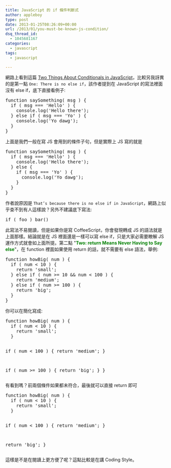 ```yaml
---
title: JavaScript 的 if 條件判斷式
author: appleboy
type: post
date: 2013-01-25T08:26:09+00:00
url: /2013/01/you-must-be-known-js-condition/
dsq_thread_id:
  - 1045681167
categories:
  - javascript
tags:
  - javascript

---
```

網路上看到這篇 <a href="http://rmurphey.com/blog/2012/12/10/js-conditionals/" target="_blank">Two Things About Conditionals in JavaScript</a>，比較另我訝異的是第一點 `One: There is no else if`，該作者提到在 JavaScript 的寫法裡面沒有 else if，底下直接看例子:

<div>
  <pre class="brush: jscript; title: ; notranslate" title="">function saySomething( msg ) {
  if ( msg === 'Hello' ) {
    console.log('Hello there');
  } else if ( msg === 'Yo' ) {
    console.log('Yo dawg');
  }
}</pre>
</div>

上面是我們一般在寫 JS 會用到的條件子句，但是實際上 JS 寫的就是

<div>
  <pre class="brush: jscript; title: ; notranslate" title="">function saySomething( msg ) {
  if ( msg === 'Hello' ) {
    console.log('Hello there');
  } else {
    if ( msg === 'Yo' ) {
      console.log('Yo dawg');
    }
  }
}</pre>
</div>

<!--more-->

作者說原因是 `That’s because there is no else if in JavaScript`，網路上似乎查不到有人這樣說？另外不建議底下寫法:

<div>
  <pre class="brush: jscript; title: ; notranslate" title="">if ( foo ) bar()</pre>
</div>

此寫法不易閱讀，但是如果你是寫 CoffeeScript，你會發現轉成 JS 的語法就是上面那樣。結論就是在 JS 裡面還是一樣可以寫 else if，只是大家必需要瞭解 JS 運作方式就會如上面所提。第二點 "<span style="color:green"><strong>Two: return Means Never Having to Say else</strong></span>"，在 function 裡面如果使用 return 的話，就不需要有 else 語法，舉例:

<div>
  <pre class="brush: jscript; title: ; notranslate" title="">function howBig( num ) {
  if ( num &lt; 10 ) {
    return 'small';
  } else if ( num &gt;= 10 && num &lt; 100 ) {
    return 'medium';
  } else if ( num &gt;= 100 ) {
    return 'big';
  }
}</pre>
</div>

你可以在簡化寫成:

<div>
  <pre class="brush: jscript; title: ; notranslate" title="">function howBig( num ) {
  if ( num &lt; 10 ) {
    return 'small';
  }

  if ( num &lt; 100 ) {
    return 'medium';
  }

  if ( num &gt;= 100 ) {
    return 'big';
  }
}</pre>
</div>

有看到嗎？前兩個條件如果都未符合，最後就可以直接 return 即可

<div>
  <pre class="brush: jscript; title: ; notranslate" title="">function howBig( num ) {
  if ( num &lt; 10 ) {
    return 'small';
  }

  if ( num &lt; 100 ) {
    return 'medium';
  }

  return 'big';
}</pre>
</div>

這樣是不是在閱讀上更方便了呢？這點比較是在講 Coding Style。